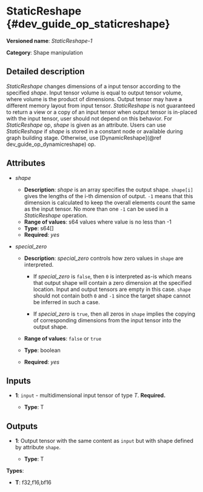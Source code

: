 # StaticReshape {#dev_guide_op_staticreshape}

**Versioned name**: *StaticReshape-1*

**Category**: Shape manipulation

## Detailed description

*StaticReshape* changes dimensions of a input tensor according to the specified
*shape*. Input tensor volume is equal to output tensor volume, where volume is
the product of dimensions. Output tensor may have a different memory layout from
input tensor. *StaticReshape* is not guaranteed to return a view or a copy of an
input tensor when output tensor is in-placed with the input tensor, user should
not depend on this behavior. For *StaticReshape* op, *shape* is given as an
attribute. Users can use *StaticReshape* if *shape* is stored in a constant node
or available during graph building stage. Otherwise, use
[DynamicReshape](@ref dev_guide_op_dynamicreshape) op.

## Attributes

* *shape*

  * **Description**: *shape* is an array specifies the output shape.
    ``shape[i]`` gives the lengths of the i-th dimension of output. ``-1`` means
    that this dimension is calculated to keep the overall elements count the
    same as the input tensor. No more than one ``-1`` can be used in a
    *StaticReshape* operation.
  * **Range of values**: s64 values where value is no less than -1
  * **Type**: s64[]
  * **Required**: *yes*

* *special_zero*

  * **Description**: *special_zero* controls how zero values in ``shape`` are
    interpreted.

    * If *special_zero* is ``false``, then ``0`` is interpreted as-is which
      means that output shape will contain a zero dimension at the specified
      location. Input and output tensors are empty in this case. ``shape``
      should not contain both ``0`` and ``-1`` since the target shape cannot be
      inferred in such a case.

    * If *special_zero* is ``true``, then all zeros in ``shape`` implies the
      copying of corresponding dimensions from the input tensor into the output
      shape.

  * **Range of values**: ``false`` or ``true``
  * **Type**: boolean
  * **Required**: *yes*

## Inputs

* **1**: ``input`` - multidimensional input tensor of type *T*. **Required.**

  * **Type**: T

## Outputs

* **1**: Output tensor with the same content as ``input`` but with shape defined
  by attribute ``shape``.

  * **Type**: T

**Types**:

* **T**: f32,f16,bf16

